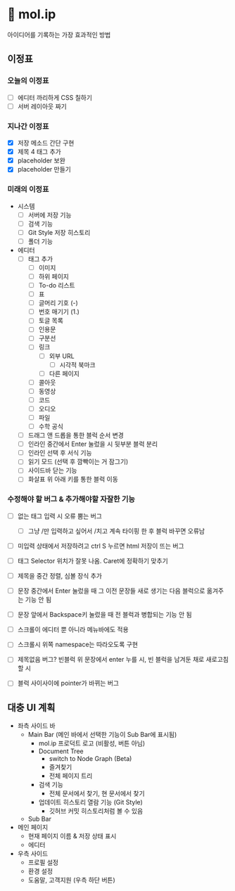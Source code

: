 # 💭 mol.ip
아이디어를 기록하는 가장 효과적인 방법

## 이정표
### 오늘의 이정표
- [ ] 에디터 까리하게 CSS 칠하기
- [ ] 서버 레이아웃 짜기

### 지나간 이정표
- [x] 저장 메소드 간단 구현
- [x] 제목 4 태그 추가
- [x] placeholder 보완
- [x] placeholder 만들기

### 미래의 이정표
- 시스템
    - [ ] 서버에 저장 기능
    - [ ] 검색 기능
    - [ ] Git Style 저장 히스토리
    - [ ] 폴더 기능
- 에디터
    - [ ] 태그 추가
        - [ ] 이미지
        - [ ] 하위 페이지
        - [ ] To-do 리스트
        - [ ] 표
        - [ ] 글머리 기호 (-)
        - [ ] 번호 매기기 (1.)
        - [ ] 토글 목록
        - [ ] 인용문
        - [ ] 구분선
        - [ ] 링크
            - [ ] 외부 URL
                - [ ] 시각적 북마크
            - [ ] 다른 페이지
        - [ ] 콜아웃
        - [ ] 동영상
        - [ ] 코드
        - [ ] 오디오
        - [ ] 파일
        - [ ] 수학 공식
    - [ ] 드래그 앤 드롭을 통한 블럭 순서 변경
    - [ ] 인라인 중간에서 Enter 눌렀을 시 뒷부분 블럭 분리
    - [ ] 인라인 선택 후 서식 기능
    - [ ] 읽기 모드 (선택 후 깜빡이는 거 잠그기)
    - [ ] 사이드바 닫는 기능
    - [ ] 화살표 위 아래 키를 통한 블럭 이동

### 수정해야 할 버그 & 추가해야할 자잘한 기능
- [ ] 없는 태그 입력 시 오류 뿜는 버그
    - [ ] 그냥 /만 입력하고 싶어서 /치고 계속 타이핑 한 후 블럭 바꾸면 오류남
- [ ] 미입력 상태에서 저장하려고 ctrl S 누르면 html 저장이 뜨는 버그

- [ ] 태그 Selector 위치가 잘못 나옴. Caret에 정확하기 맞추기

- [ ] 제목을 중간 정렬, 심볼 장식 추가

- [ ] 문장 중간에서 Enter 눌렀을 때 그 이전 문장들 새로 생기는 다음 블럭으로 옮겨주는 기능 안 됨
- [ ] 문장 앞에서 Backspace키 눌렀을 때 전 블럭과 병합되는 기능 안 됨

- [ ] 스크롤이 에디터 뿐 아니라 메뉴바에도 적용
- [ ] 스크롤시 위쪽 namespace는 따라오도록 구현

- [ ] 제목없음 버그? 빈블럭 위 문장에서 enter 누를 시, 빈 블럭을 남겨둔 채로 새로고침 할 시
- [ ] 블럭 사이사이에 pointer가 바뀌는 버그

## 대충 UI 계획

- 좌측 사이드 바
    - Main Bar (메인 바에서 선택한 기능이 Sub Bar에 표시됨)
        - mol.ip 프로덕트 로고 (비활성, 버튼 아님)
        - Document Tree
            - switch to Node Graph (Beta)
            - 즐겨찾기
            - 전체 페이지 트리
        - 검색 기능
            - 전체 문서에서 찾기, 현 문서에서 찾기
        - 업데이트 히스토리 열람 기능 (Git Style)
            - 깃허브 커밋 히스토리처럼 볼 수 있음
    - Sub Bar
- 메인 페이지
    - 현재 페이지 이름 & 저장 상태 표시
    - 에디터
- 우측 사이드
    - 프로필 설정
    - 환경 설정
    - 도움말, 고객지원 (우측 하단 버튼)